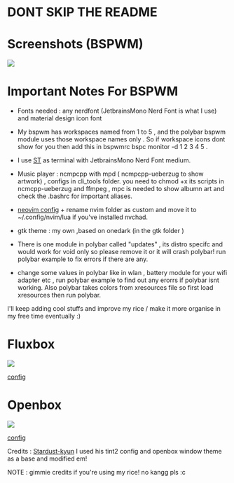 # DONT SKIP THE README 
# Screenshots (BSPWM)

<img src= "https://i.redd.it/fdpnwmh4e7571.png"> 

# Important Notes For BSPWM 

- Fonts needed : any nerdfont (JetbrainsMono Nerd Font is what I use) and material design icon font

- My bspwm has workspaces named from 1 to 5 , and the polybar bspwm module uses those workspace names only . So if workspace icons dont show for you then add this    in bspwmrc  bspc monitor -d 1 2 3 4 5  . 
- I use [ST](https://github.com/siduck/st)  as terminal with JetbrainsMono Nerd Font medium.
- Music player : ncmpcpp with mpd ( ncmpcpp-ueberzug to show artwork) , configs in cli_tools folder. you need to chmod +x its scripts in ncmcpp-ueberzug and ffmpeg , mpc is needed to show albumn art and check the .bashrc for important aliases. 
- [neovim config](https://github.com/NvChad/nvchad) + rename nvim folder as custom and move it to ~/.config/nvim/lua if you've installed nvchad.

- gtk theme : my own ,based on onedark (in the gtk folder )
- There is one module in polybar called "updates" , its distro specifc and would work for void only so please remove it or it will crash polybar! run polybar example to fix errors if there are any.
- change some values in polybar like in wlan , battery module for your wifi adapter etc , run polybar example to find out any erorrs if polybar isnt working. Also polybar takes colors from xresources file so first load xresources then run polybar.

I'll keep adding cool stuffs and improve my rice / make it more organise in my free time eventually :)

# Fluxbox

<img src="https://chadpaste.com/f/frjdliwmwr.png">

[config](https://github.com/siduck/dotfiles/tree/fluxbox)

# Openbox

<img src= "https://cdn.discordapp.com/attachments/634005620223377418/8897292992240288/unknown.png"> 

[config](https://github.com/siduck/dotfiles/tree/openbox)

Credits : [Stardust-kyun](https://github.com/Stardust-kyun/dotfiles) I used his tint2 config and openbox window theme as a base and modified em!

NOTE : gimmie credits if you're using my rice! no kangg pls :c 
